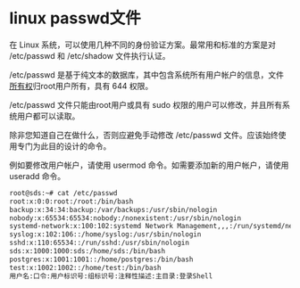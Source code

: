 # linux passwd文件

在 Linux 系统，可以使用几种不同的身份验证方案。最常用和标准的方案是对 /etc/passwd 和 /etc/shadow 文件执行认证。

/etc/passwd 是基于纯文本的数据库，其中包含系统所有用户帐户的信息，文件[所有权](https://www.myfreax.com/chmod-command-in-linux/)归root用户所有，具有 644 权限。

/etc/passwd 文件只能由root用户或具有 sudo 权限的用户可以修改，并且所有系统用户都可以读取。

除非您知道自己在做什么，否则应避免手动修改 /etc/passwd 文件。应该始终使用专门为此目的设计的命令。

例如要修改用户帐户，请使用 usermod 命令。如需要添加新的用户帐户，请使用useradd 命令。

```bash
root@sds:~# cat /etc/passwd
root:x:0:0:root:/root:/bin/bash
backup:x:34:34:backup:/var/backups:/usr/sbin/nologin
nobody:x:65534:65534:nobody:/nonexistent:/usr/sbin/nologin
systemd-network:x:100:102:systemd Network Management,,,:/run/systemd/netif:/usr/sbin/nologin
syslog:x:102:106::/home/syslog:/usr/sbin/nologin
sshd:x:110:65534::/run/sshd:/usr/sbin/nologin
sds:x:1000:1000:sds:/home/sds:/bin/bash
postgres:x:1001:1001::/home/postgres:/bin/bash
test:x:1002:1002::/home/test:/bin/bash
用户名:口令:用户标识号:组标识号:注释性描述:主目录:登录Shell
```

‍
